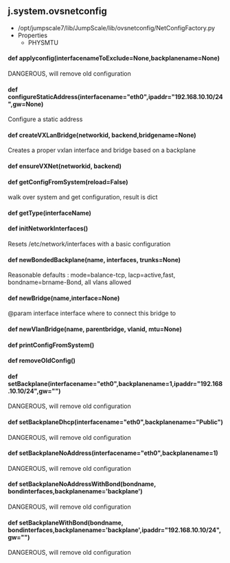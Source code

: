 ## j.system.ovsnetconfig

- /opt/jumpscale7/lib/JumpScale/lib/ovsnetconfig/NetConfigFactory.py
- Properties
    - PHYSMTU

#### def applyconfig(interfacenameToExclude=None,backplanename=None) 

DANGEROUS, will remove old configuration

#### def configureStaticAddress(interfacename="eth0",ipaddr="192.168.10.10/24",gw=None) 

Configure a static address

#### def createVXLanBridge(networkid, backend,bridgename=None) 

Creates a proper vxlan interface and bridge based on a backplane

#### def ensureVXNet(networkid, backend) 

#### def getConfigFromSystem(reload=False) 

walk over system and get configuration, result is dict

#### def getType(interfaceName) 

#### def initNetworkInterfaces() 

Resets /etc/network/interfaces with a basic configuration

#### def newBondedBackplane(name, interfaces, trunks=None) 

Reasonable defaults  : mode=balance-tcp, lacp=active,fast, bondname=brname-Bond, all vlans allowed

#### def newBridge(name,interface=None) 

@param interface interface where to connect this bridge to

#### def newVlanBridge(name, parentbridge, vlanid, mtu=None) 

#### def printConfigFromSystem() 

#### def removeOldConfig() 

#### def setBackplane(interfacename="eth0",backplanename=1,ipaddr="192.168.10.10/24",gw="") 

DANGEROUS, will remove old configuration

#### def setBackplaneDhcp(interfacename="eth0",backplanename="Public") 

DANGEROUS, will remove old configuration

#### def setBackplaneNoAddress(interfacename="eth0",backplanename=1) 

DANGEROUS, will remove old configuration

#### def setBackplaneNoAddressWithBond(bondname, bondinterfaces,backplanename='backplane') 

DANGEROUS, will remove old configuration

#### def setBackplaneWithBond(bondname, bondinterfaces,backplanename='backplane',ipaddr="192.168.10.10/24",gw="") 

DANGEROUS, will remove old configuration

